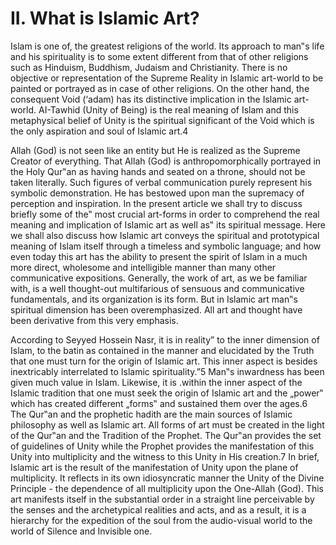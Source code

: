 II. What is Islamic Art?
========================

Islam is one of, the greatest religions of the world. Its approach to
man‟s life and his spirituality is to some extent different from that of
other religions such as Hinduism, Buddhism, Judaism and Christianity.
There is no objective or representation of the Supreme Reality in
Islamic art-world to be painted or portrayed as in case of other
religions. On the other hand, the consequent Void (‘adam) has its
distinctive implication in the Islamic art-world. AI-Tawhid (Unity of
Being) is the real meaning of Islam and this metaphysical belief of
Unity is the spiritual significant of the Void which is the only
aspiration and soul of Islamic art.4

Allah (God) is not seen like an entity but He is realized as the Supreme
Creator of everything. That Allah (God) is anthropomorphically portrayed
in the Holy Qur‟an as having hands and seated on a throne, should not be
taken literally. Such figures of verbal communication purely represent
his symbolic demonstration. He has bestowed upon man the supremacy of
perception and inspiration. In the present article we shall try to
discuss briefly some of the‟ most crucial art-forms in order to
comprehend the real meaning and implication of Islamic art as well as‟
its spiritual message. Here we shall also discuss how Islamic art
conveys the spiritual and prototypical meaning of Islam itself through a
timeless and symbolic language; and how even today this art has the
ability to present the spirit of Islam in a much more direct, wholesome
and intelligible manner than many other communicative expositions.
Generally, the work of art, as we be familiar with, is a well
thought-out multifarious of sensuous and communicative fundamentals, and
its organization is its form. But in Islamic art man‟s spiritual
dimension has been overemphasized. All art and thought have been
derivative from this very emphasis.

According to Seyyed Hossein Nasr, it is in reality” to the inner
dimension of Islam, to the batin as contained in the manner and
elucidated by the Truth that one must turn for the origin of Islamic
art. This inner aspect is besides inextricably interrelated to Islamic
spirituality.”5 Man‟s inwardness has been given much value in Islam.
Likewise, it is .within the inner aspect of the Islamic tradition that
one must seek the origin of Islamic art and the „power‟ which has
created different „forms‟ and sustained them over the ages.6 The Qur‟an
and the prophetic hadith are the main sources of Islamic philosophy as
well as Islamic art. All forms of art must be created in the light of
the Qur‟an and the Tradition of the Prophet. The Qur‟an provides the set
of guidelines of Unity while the Prophet provides the manifestation of
this Unity into multiplicity and the witness to this Unity in His
creation.7 In brief, Islamic art is the result of the manifestation of
Unity upon the plane of multiplicity. It reflects in its own
idiosyncratic manner the Unity of the Divine Principle - the dependence
of all multiplicity upon the One-Allah (God). This art manifests itself
in the substantial order in a straight line perceivable by the senses
and the archetypical realities and acts, and as a result, it is a
hierarchy for the expedition of the soul from the audio-visual world to
the world of Silence and Invisible one.


